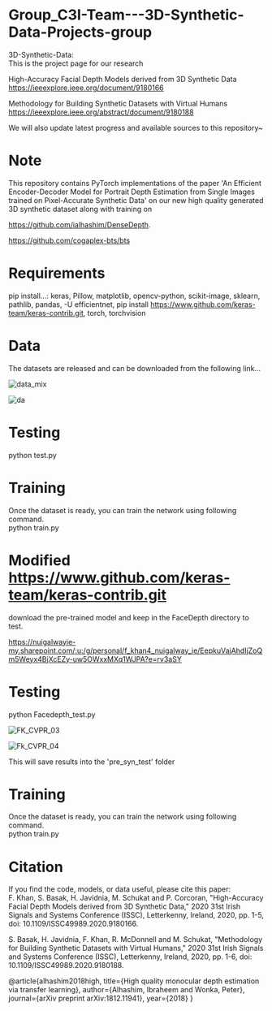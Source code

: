 # Group_C3I-Team---3D-Synthetic-Data-Projects-group
3D-Synthetic-Data:<br/>
This is the project page for our research<br/>

High-Accuracy Facial Depth Models derived from 3D Synthetic Data<br/>
https://ieeexplore.ieee.org/document/9180166<br/>

Methodology for Building Synthetic Datasets with Virtual Humans<br/>
https://ieeexplore.ieee.org/abstract/document/9180188<br/>


We will also update latest progress and available sources to this repository~ 

# Note
This repository contains PyTorch implementations of the paper 'An Efficient Encoder-Decoder Model for Portrait Depth Estimation from Single Images
trained on Pixel-Accurate Synthetic Data' on our new high quality generated 3D synthetic dataset along with training on 

https://github.com/ialhashim/DenseDepth.

https://github.com/cogaplex-bts/bts

# Requirements
pip install...:
keras, Pillow, matplotlib, opencv-python, scikit-image, sklearn, pathlib, pandas, -U efficientnet, 
pip install https://www.github.com/keras-team/keras-contrib.git, torch, torchvision

# Data
The datasets are released and can be downloaded from the following link...<br/>

![data_mix](https://user-images.githubusercontent.com/49758542/106769813-49a85300-6635-11eb-9b73-dd9935f8989d.png)

![da](https://user-images.githubusercontent.com/49758542/106660977-9ab63980-6598-11eb-8754-3235cfd43bf3.png)



# Testing
python test.py

# Training
Once the dataset is ready, you can train the network using following command.<br/>
python train.py

# Modified https://www.github.com/keras-team/keras-contrib.git
download the pre-trained model and keep in the FaceDepth directory to test.

https://nuigalwayie-my.sharepoint.com/:u:/g/personal/f_khan4_nuigalway_ie/EepkuVajAhdIjZoQm5Weyx4BjXcEZy-uw5OWxxMXq1WJPA?e=rv3aSY

# Testing
python Facedepth_test.py

![FK_CVPR_03](https://user-images.githubusercontent.com/49758542/106770165-99871a00-6635-11eb-98f8-b7cab4fe6938.png)

![Fk_CVPR_04](https://user-images.githubusercontent.com/49758542/106661542-39429a80-6599-11eb-8efa-519a39d7628e.png)

This will save results into the 'pre_syn_test' folder

# Training
Once the dataset is ready, you can train the network using following command.<br/>
python train.py

# Citation
If you find the code, models, or data useful, please cite this paper:<br/>
F. Khan, S. Basak, H. Javidnia, M. Schukat and P. Corcoran, "High-Accuracy Facial Depth Models derived from 3D Synthetic Data," 2020 31st Irish Signals and Systems Conference (ISSC), Letterkenny, Ireland, 2020, pp. 1-5, doi: 10.1109/ISSC49989.2020.9180166.<br/>

S. Basak, H. Javidnia, F. Khan, R. McDonnell and M. Schukat, "Methodology for Building Synthetic Datasets with Virtual Humans," 2020 31st Irish Signals and Systems Conference (ISSC), Letterkenny, Ireland, 2020, pp. 1-6, doi: 10.1109/ISSC49989.2020.9180188.<br/>

@article{alhashim2018high,
  title={High quality monocular depth estimation via transfer learning},
  author={Alhashim, Ibraheem and Wonka, Peter},
  journal={arXiv preprint arXiv:1812.11941},
  year={2018}
}


